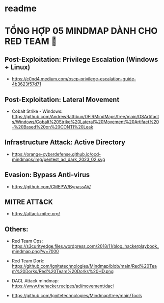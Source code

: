 # readme

# TỔNG HỢP 05 MINDMAP DÀNH CHO RED TEAM 🔺


## Post-Exploitation: Privilege Escalation (Windows + Linux)
- https://c0nd4.medium.com/oscp-privilege-escalation-guide-4b3623f57d71


## Post-Exploitation: Lateral Movement
- Cobalt Strike - Windows: https://github.com/AndrewRathbun/DFIRMindMaps/tree/main/OSArtifacts/Windows/Cobalt%20Strike%20Lateral%20Movement%20Artifact%20-%20Based%20on%20CONTI%20Leak 


## Infrastructure Attack: Active Directory
- https://orange-cyberdefense.github.io/ocd-mindmaps/img/pentest_ad_dark_2023_02.svg

## Evasion: Bypass Anti-virus
- https://github.com/CMEPW/BypassAV/


## MITRE ATT&CK
- https://attack.mitre.org/

## Others:
- Red Team Ops: https://s3curityedge.files.wordpress.com/2018/11/blog_hackerplaybook_mindmap.png?w=7000

- Red Team Dork: https://github.com/Ignitetechnologies/Mindmap/blob/main/Red%20Team%20Dorks/Red%20Team%20Dorks%20HD.png

- DACL Attack mindmap: https://www.thehacker.recipes/ad/movement/dacl

- https://github.com/Ignitetechnologies/Mindmap/tree/main/Tools
